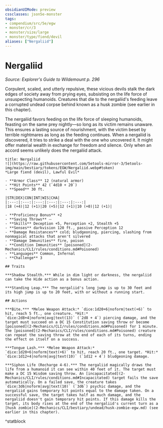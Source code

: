 ```yaml
---
obsidianUIMode: preview
cssclasses: json5e-monster
tags:
- compendium/src/5e/egw
- monster/cr/3
- monster/size/large
- monster/type/fiend/devil
aliases: ["Nergaliid"]
---
```

# Nergaliid
*Source: Explorer's Guide to Wildemount p. 296*  

Corpulent, scaled, and utterly repulsive, these vicious devils stalk the dark edges of society away from prying eyes, subsisting on the life force of unsuspecting humanoids. Creatures that die to the nergaliid's feeding leave a corrupted undead corpse behind known as a husk zombie (see earlier in this chapter).

The nergaliid favors feeding on the life force of sleeping humanoids, feasting on the same prey nightly—so long as its victim remains unaware. This ensures a lasting source of nourishment, with the victim beset by terrible nightmares as long as the feeding continues. When a nergaliid is discovered, it tries to strike a deal with the one who uncovered it. It might offer material wealth in exchange for freedom and silence. Only when an accord seems unlikely does the nergaliid attack.

```ad-statblock
title: Nergaliid
![](https://raw.githubusercontent.com/5etools-mirror-3/5etools-img/main/bestiary/tokens/EGW/Nergaliid.webp#token)
*Large fiend (devil), Lawful Evil*

- **Armor Class** 12 (natural armor)
- **Hit Points** 42 (`4d10 + 20`)
- **Speed** 30 ft.

|STR|DEX|CON|INT|WIS|CHA|
|:---:|:---:|:---:|:---:|:---:|:---:|
|18 (+4)|12 (+1)|20 (+5)|12 (+1)|10 (+0)|12 (+1)|

- **Proficiency Bonus** +2
- **Saving Throws** ⏤
- **Skills** Deception +5, Perception +2, Stealth +5
- **Senses** darkvision 120 ft., passive Perception 12
- **Damage Resistances** cold; bludgeoning, piercing, slashing from nonmagical attacks that aren't silvered
- **Damage Immunities** fire, poison
- **Condition Immunities** [poisoned](2-Mechanics/CLI/rules/conditions.md#Poisoned)
- **Languages** Common, Infernal
- **Challenge** 3

## Traits

***Shadow Stealth.*** While in dim light or darkness, the nergaliid can take the Hide action as a bonus action.

***Standing Leap.*** The nergaliid's long jump is up to 30 feet and its high jump is up to 20 feet, with or without a running start.

## Actions

***Bite.*** *Melee Weapon Attack:* `dice:1d20+6|noform|text(+6)` to hit, reach 5 ft., one creature. *Hit:* `dice:2d8+4|noform|avg|text(13)` (`2d8 + 4`) piercing damage, and the target must succeed on a DC 15 Constitution saving throw or become [poisoned](2-Mechanics/CLI/rules/conditions.md#Poisoned) for 1 minute. The [poisoned](2-Mechanics/CLI/rules/conditions.md#Poisoned) creature can repeat the saving throw at the end of each of its turns, ending the effect on itself on a success.

***Tongue Lash.*** *Melee Weapon Attack:* `dice:1d20+6|noform|text(+6)` to hit, reach 20 ft., one target. *Hit:* `dice:1d12+4|noform|avg|text(10)` (`1d12 + 4`) bludgeoning damage.

***Siphon Life (Recharge 4-6).*** The nergaliid magically draws the life from a humanoid it can see within 40 feet of it. The target must make a DC 15 Wisdom saving throw. An [incapacitated](2-Mechanics/CLI/rules/conditions.md#Incapacitated) target fails the save automatically. On a failed save, the creature takes `dice:3d6|noform|avg|text(10)` (`3d6`) psychic damage, and the nergaliid gains temporary hit points equal to the damage taken. On a successful save, the target takes half as much damage, and the nergaliid doesn't gain temporary hit points. If this damage kills the target, its body rises at the end of the nergaliid's current turn as a [husk zombie](2-Mechanics/CLI/bestiary/undead/husk-zombie-egw.md) (see earlier in this chapter).
```
^statblock